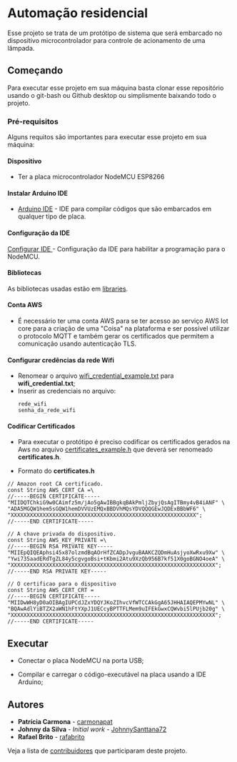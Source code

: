 # Automação residencial

Esse projeto se trata de um protótipo de sistema que será embarcado no dispositivo microcontrolador para controle de acionamento de uma lâmpada.

## Começando

Para executar esse projeto em sua máquina basta clonar esse repositório usando o git-bash ou Github desktop ou simplismente baixando todo o projeto. 


### Pré-requisitos

Alguns requitos são importantes para executar esse projeto em sua máquina:

#### Dispositivo

* Ter a placa microcontrolador NodeMCU ESP8266

#### Instalar Arduino IDE

* [Arduino IDE](https://www.arduino.cc/en/software) - IDE para compilar códigos que são embarcados em qualquer tipo de placa.

#### Configuração da IDE

[Configurar IDE ](https://create.arduino.cc/projecthub/electropeak/getting-started-w-nodemcu-esp8266-on-arduino-ide-28184f) - Configuração da IDE para habilitar a programação para o NodeMCU.

#### Bibliotecas

As bibliotecas usadas estão em [libraries](https://github.com/JohnnySanttana72/automacao-resencial/tree/main/libraries).

#### Conta AWS

* É necessário ter uma conta AWS para se ter acesso ao serviço AWS Iot core para a criação de uma "Coisa" na plataforma e ser possível utilizar o protocolo MQTT e também gerar os certificados que permitem a comunicação usando autenticação TLS.

#### Configurar credências da rede Wifi
* Renomear o arquivo [wifi_credential_example.txt](https://github.com/JohnnySanttana72/automacao-resencial/tree/main/wifi/data) para **wifi_credential.txt**;
* Inserir as credenciais no arquivo:
	```
	rede_wifi
	senha_da_rede_wifi
	```

#### Codificar Certificados

* Para executar o protótipo é preciso codificar os certificados gerados na Aws no arquivo [certificates_example.h](https://github.com/JohnnySanttana72/automacao-resencial/blob/main/wifi/certificates_example.h) que deverá ser renomeado **certificates.h**.

* Formato do **certificates.h**

```
// Amazon root CA certificado.
const String AWS_CERT_CA =\
//-----BEGIN CERTIFICATE-----
"MIIDQTChkiG9w0CAimfz5m/jAo5gAwIBBgkqBAkPmljZbyjQsAgITBmy4vB4iANF" \
"ADA5MGQW1hem5sGQW1hemDVVUzEMQxBBDVhMQsYDVQQQGEwJQDExBBbWF6" \
"XXXXXXXXXXXXXXXXXXXXXXXXXXXXXXXXXXXXXXXXXXXXXXXXXXXXXXXXXX";
//-----END CERTIFICATE-----

// A chave privada do dispositivo.
const String AWS_KEY_PRIVATE =\
//-----BEGIN RSA PRIVATE KEY-----
"MIIEpQIQEAphsi45x87olzmdBqAOrHfZCADpJvguBAAKCZQDmHuAsjyoXwRxu9Xw" \
"Ywi735aadERdTgZL84y5cgvgoBsi+tKbmi2Atu9XzQb956B7kf51X0goBGNO4oeA" \
"XXXXXXXXXXXXXXXXXXXXXXXXXXXXXXXXXXXXXXXXXXXXXXXXXXXXXXXXXXXXXXXX";
//-----END RSA PRIVATE KEY-----

// O certificao para o dispositivo
const String AWS_CERT_CRT = 
//-----BEGIN CERTIFICATE-----
"MIIDwWH8yD0aOIBAgIUPCdJZxYDQYJKoZIhvcVfWTCCAkGgA65JHHAIAQEPMYwNL" \
"BQAwAdlYiBTZX2aWN1hFtYXpJ1UECcyBPTTFLMem9uIFEkGwxCQWvbi5lPUjb20g" \
"XXXXXXXXXXXXXXXXXXXXXXXXXXXXXXXXXXXXXXXXXXXXXXXXXXXXXXXXXXXXXXXX";
//-----END CERTIFICATE-----
```

## Executar

* Conectar o placa NodeMCU na porta USB;

* Compilar e carregar o código-executável na placa usando a IDE Arduino;

## Autores

* **Patrícia Carmona** - [carmonapat](https://github.com/carmonapat)
* **Johnny da Silva** - *Initial work* - [JohnnySanttana72](https://github.com/JohnnySanttana72)
* **Rafael Brito** - [rafabrito](https://github.com/rafabrito)

Veja a lista de [contribuidores](https://github.com/JohnnySanttana72/automacao-resencial/graphs/contributors) que participaram deste projeto.


